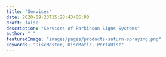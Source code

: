 ```yaml
---
title: "Services"
date: 2020-09-23T15:28:43+06:00
draft: false
description: "Services of Parkinson Signs Systems"
author: " "
featuredImage: "images/pages/products-saturn-spraying.png"
keywords: "DiscMaster, DiscMatic, PortaDisc"
---
```

